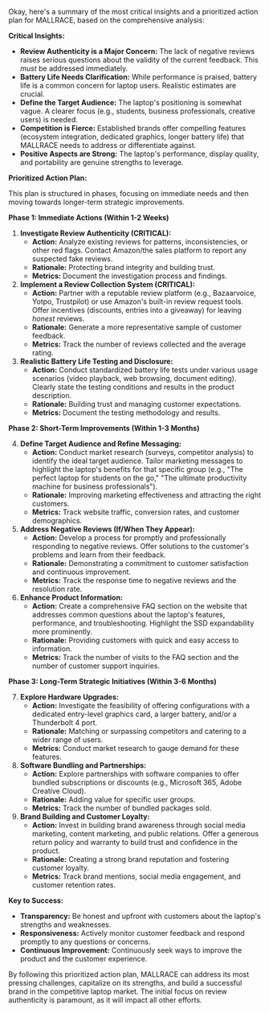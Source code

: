 Okay, here's a summary of the most critical insights and a prioritized action plan for MALLRACE, based on the comprehensive analysis:

**Critical Insights:**

*   **Review Authenticity is a Major Concern:** The lack of negative reviews raises serious questions about the validity of the current feedback. This *must* be addressed immediately.
*   **Battery Life Needs Clarification:** While performance is praised, battery life is a common concern for laptop users. Realistic estimates are crucial.
*   **Define the Target Audience:** The laptop's positioning is somewhat vague. A clearer focus (e.g., students, business professionals, creative users) is needed.
*   **Competition is Fierce:** Established brands offer compelling features (ecosystem integration, dedicated graphics, longer battery life) that MALLRACE needs to address or differentiate against.
*   **Positive Aspects are Strong:** The laptop's performance, display quality, and portability are genuine strengths to leverage.

**Prioritized Action Plan:**

This plan is structured in phases, focusing on immediate needs and then moving towards longer-term strategic improvements.

**Phase 1: Immediate Actions (Within 1-2 Weeks)**

1.  **Investigate Review Authenticity (CRITICAL):**
    *   **Action:** Analyze existing reviews for patterns, inconsistencies, or other red flags. Contact Amazon/the sales platform to report any suspected fake reviews.
    *   **Rationale:** Protecting brand integrity and building trust.
    *   **Metrics:** Document the investigation process and findings.
2.  **Implement a Review Collection System (CRITICAL):**
    *   **Action:** Partner with a reputable review platform (e.g., Bazaarvoice, Yotpo, Trustpilot) or use Amazon's built-in review request tools. Offer incentives (discounts, entries into a giveaway) for leaving *honest* reviews.
    *   **Rationale:** Generate a more representative sample of customer feedback.
    *   **Metrics:** Track the number of reviews collected and the average rating.
3.  **Realistic Battery Life Testing and Disclosure:**
    *   **Action:** Conduct standardized battery life tests under various usage scenarios (video playback, web browsing, document editing). Clearly state the testing conditions and results in the product description.
    *   **Rationale:** Building trust and managing customer expectations.
    *   **Metrics:** Document the testing methodology and results.

**Phase 2: Short-Term Improvements (Within 1-3 Months)**

4.  **Define Target Audience and Refine Messaging:**
    *   **Action:** Conduct market research (surveys, competitor analysis) to identify the ideal target audience. Tailor marketing messages to highlight the laptop's benefits for that specific group (e.g., "The perfect laptop for students on the go," "The ultimate productivity machine for business professionals").
    *   **Rationale:** Improving marketing effectiveness and attracting the right customers.
    *   **Metrics:** Track website traffic, conversion rates, and customer demographics.
5.  **Address Negative Reviews (If/When They Appear):**
    *   **Action:** Develop a process for promptly and professionally responding to negative reviews. Offer solutions to the customer's problems and learn from their feedback.
    *   **Rationale:** Demonstrating a commitment to customer satisfaction and continuous improvement.
    *   **Metrics:** Track the response time to negative reviews and the resolution rate.
6.  **Enhance Product Information:**
    *   **Action:** Create a comprehensive FAQ section on the website that addresses common questions about the laptop's features, performance, and troubleshooting. Highlight the SSD expandability more prominently.
    *   **Rationale:** Providing customers with quick and easy access to information.
    *   **Metrics:** Track the number of visits to the FAQ section and the number of customer support inquiries.

**Phase 3: Long-Term Strategic Initiatives (Within 3-6 Months)**

7.  **Explore Hardware Upgrades:**
    *   **Action:** Investigate the feasibility of offering configurations with a dedicated entry-level graphics card, a larger battery, and/or a Thunderbolt 4 port.
    *   **Rationale:** Matching or surpassing competitors and catering to a wider range of users.
    *   **Metrics:** Conduct market research to gauge demand for these features.
8.  **Software Bundling and Partnerships:**
    *   **Action:** Explore partnerships with software companies to offer bundled subscriptions or discounts (e.g., Microsoft 365, Adobe Creative Cloud).
    *   **Rationale:** Adding value for specific user groups.
    *   **Metrics:** Track the number of bundled packages sold.
9.  **Brand Building and Customer Loyalty:**
    *   **Action:** Invest in building brand awareness through social media marketing, content marketing, and public relations. Offer a generous return policy and warranty to build trust and confidence in the product.
    *   **Rationale:** Creating a strong brand reputation and fostering customer loyalty.
    *   **Metrics:** Track brand mentions, social media engagement, and customer retention rates.

**Key to Success:**

*   **Transparency:** Be honest and upfront with customers about the laptop's strengths and weaknesses.
*   **Responsiveness:** Actively monitor customer feedback and respond promptly to any questions or concerns.
*   **Continuous Improvement:** Continuously seek ways to improve the product and the customer experience.

By following this prioritized action plan, MALLRACE can address its most pressing challenges, capitalize on its strengths, and build a successful brand in the competitive laptop market. The initial focus on review authenticity is paramount, as it will impact all other efforts.